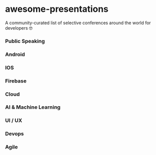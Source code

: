 # awesome-presentations

A community-curated list of selective conferences around the world for developers 🤓

### Public Speaking

### Android

### IOS

### Firebase

### Cloud

### AI & Machine Learning

### UI / UX

### Devops

### Agile



